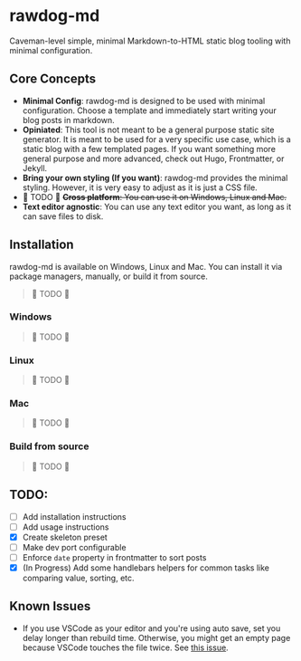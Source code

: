 # rawdog-md

Caveman-level simple, minimal Markdown-to-HTML static blog tooling with minimal configuration.

## Core Concepts
- **Minimal Config**: rawdog-md is designed to be used with minimal configuration. Choose a template and immediately start writing your blog posts in markdown.
- **Opiniated**: This tool is not meant to be a general purpose static site generator. It is meant to be used for a very specific use case, which is a static blog with a few templated pages. If you want something more general purpose and more advanced, check out Hugo, Frontmatter, or Jekyll.
- **Bring your own styling (If you want)**: rawdog-md provides the minimal styling. However, it is very easy to adjust as it is just a CSS file.
- 🚧 TODO 🚧 ~~**Cross platform**: You can use it on Windows, Linux and Mac.~~ 
- **Text editor agnostic**: You can use any text editor you want, as long as it can save files to disk.


## Installation
rawdog-md is available on Windows, Linux and Mac. You can install it via package managers, manually, or build it from source.
> 🚧 TODO 🚧

### Windows

> 🚧 TODO 🚧

### Linux
> 🚧 TODO 🚧

### Mac
> 🚧 TODO 🚧

### Build from source
> 🚧 TODO 🚧


## TODO:
- [ ] Add installation instructions
- [ ] Add usage instructions
- [x] Create skeleton preset
- [ ] Make dev port configurable
- [ ] Enforce `date` property in frontmatter to sort posts
- [x] (In Progress) Add some handlebars helpers for common tasks like comparing value, sorting, etc.

## Known Issues
- If you use VSCode as your editor and you're using auto save, set you delay longer than rebuild time. Otherwise, you might get an empty page because VSCode touches the file twice. See [this issue](https://github.com/microsoft/vscode/issues/9419).